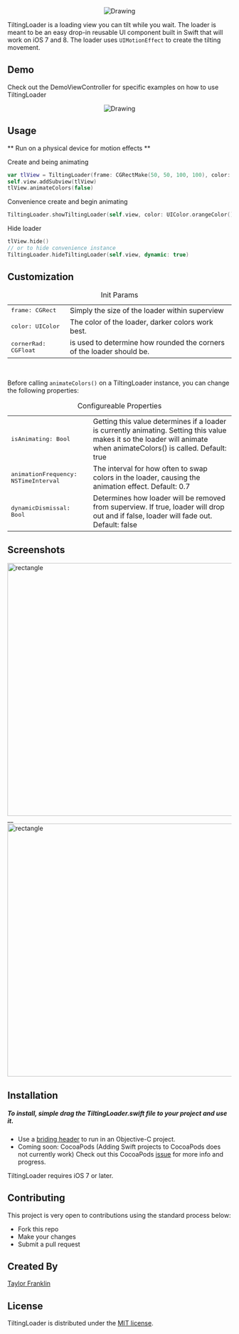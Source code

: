 <p align="center">
<img src="https://raw.githubusercontent.com/tfrank64/TiltingLoader/master/TiltingLoader/Images.xcassets/tiltingLogo.imageset/tiltingLogo.png"  alt="Drawing" /></p>


TiltingLoader is a loading view you can tilt while you wait. The loader is meant to be an easy drop-in reusable UI component built in Swift that will work on iOS 7 and 8. The loader uses `UIMotionEffect` to create the tilting movement.

## Demo

Check out the DemoViewController for specific examples on how to use TiltingLoader</br>
<p align="center">
<img src="https://raw.githubusercontent.com/tfrank64/TiltingLoader/master/repo_images/tiltingloadermotion.gif"  alt="Drawing" /></p>

## Usage
** Run on a physical device for motion effects **

Create and being animating
```swift
var tlView = TiltingLoader(frame: CGRectMake(50, 50, 100, 100), color: UIColor.purpleColor(), cornerRad: 0.0)
self.view.addSubview(tlView)
tlView.animateColors(false)
```
Convenience create and begin animating
```swift
TiltingLoader.showTiltingLoader(self.view, color: UIColor.orangeColor(), cornerRad: 0.0)
```
Hide loader
```swift
tlView.hide()
// or to hide convenience instance
TiltingLoader.hideTiltingLoader(self.view, dynamic: true)
```

## Customization

<table>
  <caption>Init Params</caption>
  <tr>
    <td><tt> frame: CGRect</tt></td>
    <td>Simply the size of the loader within superview</td>
  </tr>
    <tr>
    <td><tt> color: UIColor</tt></td>
    <td>The color of the loader, darker colors work best.</td>
  </tr>
    <tr>
    <td><tt> cornerRad: CGFloat</tt></td>
    <td>is used to determine how rounded the corners of the loader should be.</td>
  </tr>
 </table>
</br>

Before calling `animateColors()` on a TiltingLoader instance, you can change the following properties:</br>
<table>
  <caption>Configureable Properties</caption>
  <tr>
    <td><tt>isAnimating: Bool</tt></td>
    <td>Getting this value determines if a loader is currently animating. Setting this value makes it so the loader will animate when animateColors() is called. Default: true</td>
  </tr>
  <tr>
    <td><tt>animationFrequency: NSTimeInterval</tt></td>
    <td>The interval for how often to swap colors in the loader, causing the animation effect. Default: 0.7</td>
  </tr>
  <tr>
    <td><tt>dynamicDismissal: Bool</tt></td>
    <td>Determines how loader will be removed from superview. If true, loader will drop out and if false, loader will fade out. Default: false</td>
  </tr>
</table>

## Screenshots

<img src="https://raw.githubusercontent.com/tfrank64/TiltingLoader/master/repo_images/rectangular.png" alt="rectangle" height="568"/>__
<img src="https://raw.githubusercontent.com/tfrank64/TiltingLoader/master/repo_images/largeRounded.png" alt="rectangle" height="568"/>


## Installation
##### To install, simple drag the TiltingLoader.swift file to your project and use it.
* Use a [briding header](https://developer.apple.com/library/prerelease/ios/documentation/Swift/Conceptual/BuildingCocoaApps/MixandMatch.html) to run in an Objective-C project.
* Coming soon: CocoaPods (Adding Swift projects to CocoaPods does not currently work) Check out this CocoaPods [issue](https://github.com/CocoaPods/CocoaPods/issues/2272) for more info and progress.

TiltingLoader requires iOS 7 or later.

## Contributing

This project is very open to contributions using the standard process below:

* Fork this repo
* Make your changes
* Submit a pull request

## Created By
[Taylor Franklin](https://github.com/tfrank64)

## License
TiltingLoader is distributed under the [MIT license](https://github.com/tfrank64/TiltingLoader/blob/master/LICENSE).
